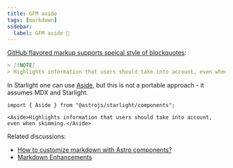 ```yaml
---
title: GFM aside
tags: [markdown]
sidebar:
  label: GFM aside 🚷
---
```


[GitHub flavored markup supports speical style of blockquotes](https://github.com/orgs/community/discussions/16925):

```md
> [!NOTE]  
> Highlights information that users should take into account, even when skimming.
```

In Starlight one can use [Aside](https://starlight.astro.build/guides/components/#asides), but this is not a portable approach - it assumes MDX and Starlight.

```mdx
import { Aside } from "@astrojs/starlight/components";

<Aside>Highlights information that users should take into account, even when skimming.</Aside>
```

Related discussions:

- [How to customize markdown with Astro components?](https://github.com/withastro/roadmap/discussions/423)
- [Markdown Enhancements](https://github.com/withastro/roadmap/discussions/424)
